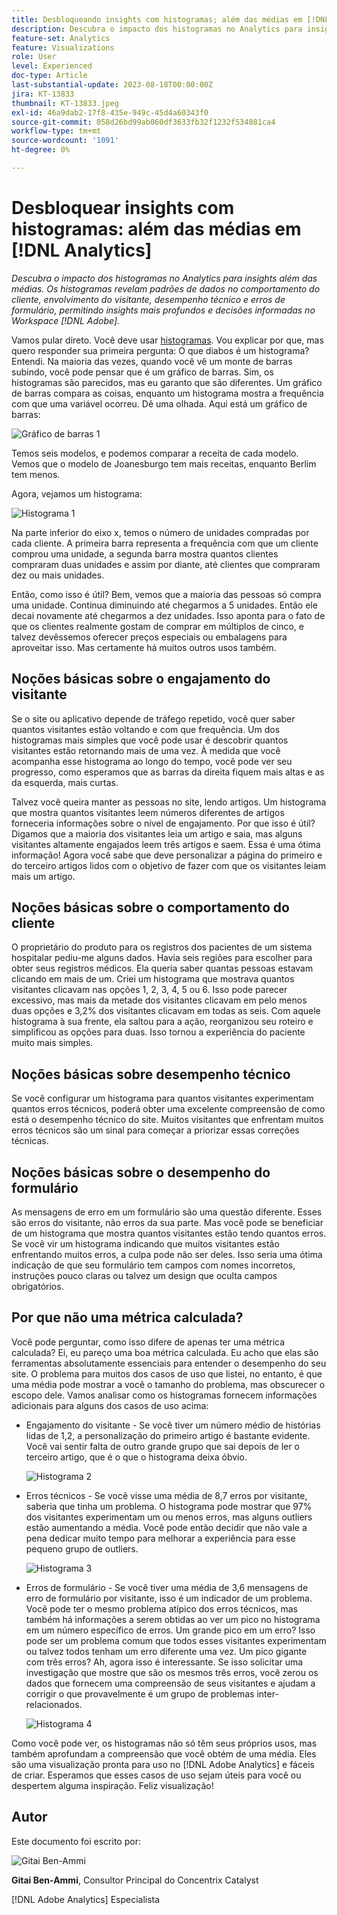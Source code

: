 ```yaml
---
title: Desbloqueando insights com histogramas; além das médias em [!DNL Analytics]
description: Descubra o impacto dos histogramas no Analytics para insights além de médias.
feature-set: Analytics
feature: Visualizations
role: User
level: Experienced
doc-type: Article
last-substantial-update: 2023-08-18T00:00:00Z
jira: KT-13833
thumbnail: KT-13833.jpeg
exl-id: 46a9dab2-17f8-435e-949c-45d4a60343f0
source-git-commit: 058d26bd99ab060df3633fb32f1232f534881ca4
workflow-type: tm+mt
source-wordcount: '1091'
ht-degree: 0%

---
```


# Desbloquear insights com histogramas: além das médias em [!DNL Analytics]

_Descubra o impacto dos histogramas no Analytics para insights além das médias. Os histogramas revelam padrões de dados no comportamento do cliente, envolvimento do visitante, desempenho técnico e erros de formulário, permitindo insights mais profundos e decisões informadas no Workspace [!DNL Adobe]._

Vamos pular direto. Você deve usar [histogramas](https://experienceleague.adobe.com/docs/analytics/analyze/analysis-workspace/visualizations/histogram.html?lang=pt-BR). Vou explicar por que, mas quero responder sua primeira pergunta: O que diabos é um histograma? Entendi. Na maioria das vezes, quando você vê um monte de barras subindo, você pode pensar que é um gráfico de barras. Sim, os histogramas são parecidos, mas eu garanto que são diferentes. Um gráfico de barras compara as coisas, enquanto um histograma mostra a frequência com que uma variável ocorreu. Dê uma olhada. Aqui está um gráfico de barras:

![Gráfico de barras 1](assets/bar-chart-1.png)

Temos seis modelos, e podemos comparar a receita de cada modelo. Vemos que o modelo de Joanesburgo tem mais receitas, enquanto Berlim tem menos.

Agora, vejamos um histograma:

![Histograma 1](assets/histogram-1.png)

Na parte inferior do eixo x, temos o número de unidades compradas por cada cliente. A primeira barra representa a frequência com que um cliente comprou uma unidade, a segunda barra mostra quantos clientes compraram duas unidades e assim por diante, até clientes que compraram dez ou mais unidades.

Então, como isso é útil? Bem, vemos que a maioria das pessoas só compra uma unidade. Continua diminuindo até chegarmos a 5 unidades. Então ele decai novamente até chegarmos a dez unidades. Isso aponta para o fato de que os clientes realmente gostam de comprar em múltiplos de cinco, e talvez devêssemos oferecer preços especiais ou embalagens para aproveitar isso. Mas certamente há muitos outros usos também.

## Noções básicas sobre o engajamento do visitante

Se o site ou aplicativo depende de tráfego repetido, você quer saber quantos visitantes estão voltando e com que frequência. Um dos histogramas mais simples que você pode usar é descobrir quantos visitantes estão retornando mais de uma vez. À medida que você acompanha esse histograma ao longo do tempo, você pode ver seu progresso, como esperamos que as barras da direita fiquem mais altas e as da esquerda, mais curtas.

Talvez você queira manter as pessoas no site, lendo artigos. Um histograma que mostra quantos visitantes leem números diferentes de artigos forneceria informações sobre o nível de engajamento. Por que isso é útil? Digamos que a maioria dos visitantes leia um artigo e saia, mas alguns visitantes altamente engajados leem três artigos e saem. Essa é uma ótima informação! Agora você sabe que deve personalizar a página do primeiro e do terceiro artigos lidos com o objetivo de fazer com que os visitantes leiam mais um artigo.

## Noções básicas sobre o comportamento do cliente

O proprietário do produto para os registros dos pacientes de um sistema hospitalar pediu-me alguns dados. Havia seis regiões para escolher para obter seus registros médicos. Ela queria saber quantas pessoas estavam clicando em mais de um. Criei um histograma que mostrava quantos visitantes clicavam nas opções 1, 2, 3, 4, 5 ou 6. Isso pode parecer excessivo, mas mais da metade dos visitantes clicavam em pelo menos duas opções e 3,2% dos visitantes clicavam em todas as seis. Com aquele histograma à sua frente, ela saltou para a ação, reorganizou seu roteiro e simplificou as opções para duas. Isso tornou a experiência do paciente muito mais simples.

## Noções básicas sobre desempenho técnico

Se você configurar um histograma para quantos visitantes experimentam quantos erros técnicos, poderá obter uma excelente compreensão de como está o desempenho técnico do site. Muitos visitantes que enfrentam muitos erros técnicos são um sinal para começar a priorizar essas correções técnicas.

## Noções básicas sobre o desempenho do formulário

As mensagens de erro em um formulário são uma questão diferente. Esses são erros do visitante, não erros da sua parte. Mas você pode se beneficiar de um histograma que mostra quantos visitantes estão tendo quantos erros. Se você vir um histograma indicando que muitos visitantes estão enfrentando muitos erros, a culpa pode não ser deles. Isso seria uma ótima indicação de que seu formulário tem campos com nomes incorretos, instruções pouco claras ou talvez um design que oculta campos obrigatórios.

## Por que não uma métrica calculada?

Você pode perguntar, como isso difere de apenas ter uma métrica calculada? Ei, eu pareço uma boa métrica calculada. Eu acho que elas são ferramentas absolutamente essenciais para entender o desempenho do seu site. O problema para muitos dos casos de uso que listei, no entanto, é que uma média pode mostrar a você o tamanho do problema, mas obscurecer o escopo dele. Vamos analisar como os histogramas fornecem informações adicionais para alguns dos casos de uso acima:

- Engajamento do visitante - Se você tiver um número médio de histórias lidas de 1,2, a personalização do primeiro artigo é bastante evidente. Você vai sentir falta de outro grande grupo que sai depois de ler o terceiro artigo, que é o que o histograma deixa óbvio.

  ![Histograma 2](assets/histogram-2.png)

- Erros técnicos - Se você visse uma média de 8,7 erros por visitante, saberia que tinha um problema. O histograma pode mostrar que 97% dos visitantes experimentam um ou menos erros, mas alguns outliers estão aumentando a média. Você pode então decidir que não vale a pena dedicar muito tempo para melhorar a experiência para esse pequeno grupo de outliers.

  ![Histograma 3](assets/histogram-3.png)

- Erros de formulário - Se você tiver uma média de 3,6 mensagens de erro de formulário por visitante, isso é um indicador de um problema. Você pode ter o mesmo problema atípico dos erros técnicos, mas também há informações a serem obtidas ao ver um pico no histograma em um número específico de erros. Um grande pico em um erro? Isso pode ser um problema comum que todos esses visitantes experimentam ou talvez todos tenham um erro diferente uma vez. Um pico gigante com três erros? Ah, agora isso é interessante. Se isso solicitar uma investigação que mostre que são os mesmos três erros, você zerou os dados que fornecem uma compreensão de seus visitantes e ajudam a corrigir o que provavelmente é um grupo de problemas inter-relacionados.

  ![Histograma 4](assets/histogram-4.png)

Como você pode ver, os histogramas não só têm seus próprios usos, mas também aprofundam a compreensão que você obtém de uma média. Eles são uma visualização pronta para uso no [!DNL Adobe Analytics] e fáceis de criar. Esperamos que esses casos de uso sejam úteis para você ou despertem alguma inspiração. Feliz visualização!

## Autor

Este documento foi escrito por:

![Gitai Ben-Ammi](assets/gitai-headshot.png)

**Gitai Ben-Ammi**, Consultor Principal do Concentrix Catalyst

[!DNL Adobe Analytics] Especialista
